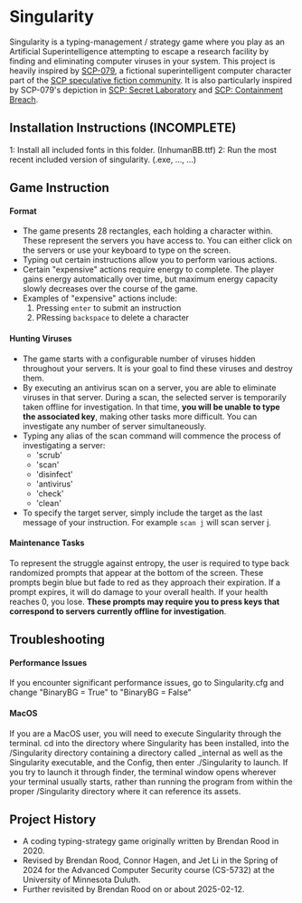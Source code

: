# Singularity
 Singularity is a typing-management / strategy game where you play as an Artificial Superintelligence attempting to escape a research facility by finding and eliminating computer viruses in your system.
 This project is heavily inspired by [SCP-079](http://www.scp-wiki.net/scp-079), a fictional superintelligent computer character part of the [SCP speculative fiction community](https://scp-wiki.wikidot.com/). It is also particularly inspired by SCP-079's depiction in [SCP: Secret Laboratory](https://store.steampowered.com/app/700330/SCP_Secret_Laboratory/) and [SCP: Containment Breach](https://www.scpcbgame.com/).

## Installation Instructions (INCOMPLETE)
 1: Install all included fonts in this folder. (InhumanBB.ttf)
 2: Run the most recent included version of singularity. (.exe, ..., ...)

## Game Instruction
 #### Format
  - The game presents 28 rectangles, each holding a character within. These represent the servers you have access to. You can either click on the servers or use your keyboard to type on the screen.
  - Typing out certain instructions allow you to perform various actions.
  - Certain "expensive" actions require energy to complete. The player gains energy automatically over time, but maximum energy capacity slowly decreases over the course of the game.
  - Examples of "expensive" actions include:
    1. Pressing `enter` to submit an instruction
    2. PRessing `backspace` to delete a character
 #### Hunting Viruses
  - The game starts with a configurable number of viruses hidden throughout your servers. It is your goal to find these viruses and destroy them.
  - By executing an antivirus scan on a server, you are able to eliminate viruses in that server. During a scan, the selected server is temporarily taken offline for investigation. In that time, **you will be unable to type the associated key**, making other tasks more difficult. You can investigate any number of server simultaneously.
  - Typing any alias of the scan command will commence the process of investigating a server:
    - 'scrub'
    - 'scan'
    - 'disinfect'
    - 'antivirus'
    - 'check'
    - 'clean' 
  - To specify the target server, simply include the target as the last message of your instruction. For example `scan j` will scan server j.
 #### Maintenance Tasks
  To represent the struggle against entropy, the user is required to type back randomized prompts that appear at the bottom of the screen.
  These prompts begin blue but fade to red as they approach their expiration.
  If a prompt expires, it will do damage to your overall health.
  If your health reaches 0, you lose.
  **These prompts may require you to press keys that correspond to servers currently offline for investigation**.

## Troubleshooting
 #### Performance Issues
  If you encounter significant performance issues, go to Singularity.cfg and change "BinaryBG = True" to "BinaryBG = False"
 #### MacOS
  If you are a MacOS user, you will need to execute Singularity through the terminal. cd into the directory where Singularity has been installed, into the /Singularity directory containing a directory called _internal as well as the Singularity executable, and the Config, then enter ./Singularity to launch.
  If you try to launch it through finder, the terminal window opens wherever your terminal usually starts, rather than running the program from within the proper /Singularity directory where it can reference its assets.

## Project History
 - A coding typing-strategy game originally written by Brendan Rood in 2020.
 - Revised by Brendan Rood, Connor Hagen, and Jet Li in the Spring of 2024 for the Advanced Computer Security course (CS-5732) at the University of Minnesota Duluth.
 - Further revisited by Brendan Rood on or about 2025-02-12.